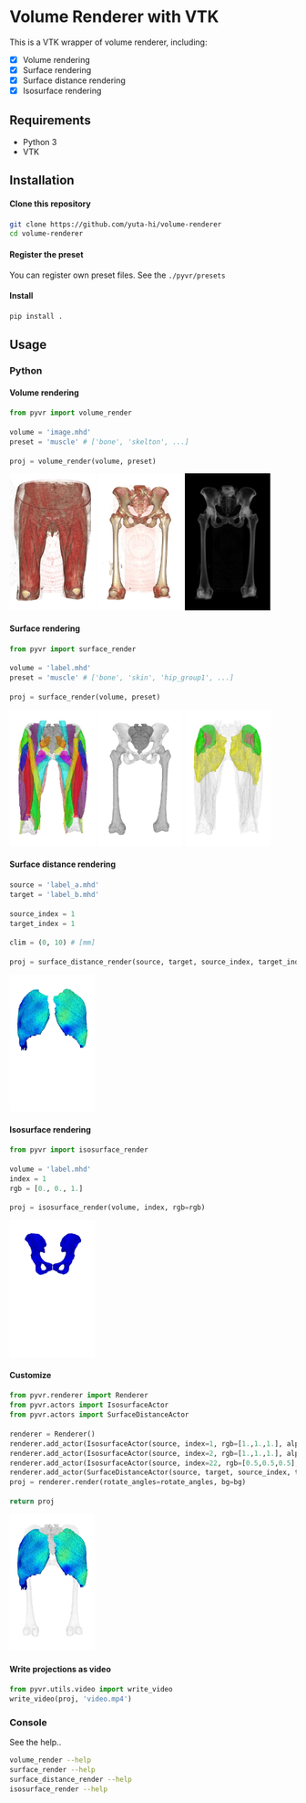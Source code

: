 # Volume Renderer with VTK

This is a VTK wrapper of volume renderer, including:
- [x] Volume rendering
- [x] Surface rendering
- [x] Surface distance rendering
- [x] Isosurface rendering

## Requirements
- Python 3
- VTK

## Installation
#### Clone this repository
```bash
git clone https://github.com/yuta-hi/volume-renderer
cd volume-renderer
```
#### Register the preset
You can register own preset files. See the `./pyvr/presets`

#### Install
```bash
pip install .
```


## Usage
### Python
#### Volume rendering
```python
from pyvr import volume_render

volume = 'image.mhd'
preset = 'muscle' # ['bone', 'skelton', ...]

proj = volume_render(volume, preset)
```
<img src='figs/volume_muslce.jpg' width='150px'> <img src='figs/volume_bone.jpg' width='150px'> <img src='figs/volume_skelton.jpg' width='150px'>

#### Surface rendering
```python
from pyvr import surface_render

volume = 'label.mhd'
preset = 'muscle' # ['bone', 'skin', 'hip_group1', ...]

proj = surface_render(volume, preset)
```
<img src='figs/surface_muscle.jpg' width='150px'> <img src='figs/surface_bone.jpg' width='150px'> <img src='figs/surface_hip_group1.jpg' width='150px'>


#### Surface distance rendering

```python
source = 'label_a.mhd'
target = 'label_b.mhd'

source_index = 1
target_index = 1

clim = (0, 10) # [mm]

proj = surface_distance_render(source, target, source_index, target_index, clim=clim)
```
<img src='figs/surface_distance.jpg' width='150px'>

#### Isosurface rendering
```python
from pyvr import isosurface_render

volume = 'label.mhd'
index = 1
rgb = [0., 0., 1.]

proj = isosurface_render(volume, index, rgb=rgb)
```
<img src='figs/isosurface.jpg' width='150px'>

#### Customize
```python
from pyvr.renderer import Renderer
from pyvr.actors import IsosurfaceActor
from pyvr.actors import SurfaceDistanceActor

renderer = Renderer()
renderer.add_actor(IsosurfaceActor(source, index=1, rgb=[1.,1.,1.], alpha=0.3))
renderer.add_actor(IsosurfaceActor(source, index=2, rgb=[1.,1.,1.], alpha=0.3))
renderer.add_actor(IsosurfaceActor(source, index=22, rgb=[0.5,0.5,0.5], alpha=0.3))
renderer.add_actor(SurfaceDistanceActor(source, target, source_index, target_index, clim=clim))
proj = renderer.render(rotate_angles=rotate_angles, bg=bg)

return proj
```
<img src='figs/custom.jpg' width='150px'>


#### Write projections as video
```python
from pyvr.utils.video import write_video
write_video(proj, 'video.mp4')
```

### Console
See the help..
```bash
volume_render --help
surface_render --help
surface_distance_render --help
isosurface_render --help
```
